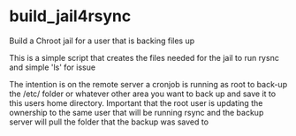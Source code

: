 # build_jail4rsync
Build a Chroot jail for a user that is backing files up

This is a simple script that creates the files needed for the jail to run rysnc and simple 'ls' for issue

The intention is on the remote server a cronjob is running as root to back-up the /etc/ folder or whatever other area you want to back up and save it to this users home directory. Important that the root user is updating the ownership to the same user that will be running rsync and the backup server will pull the folder that the backup was saved to
